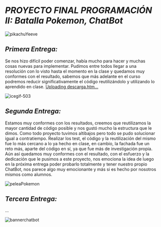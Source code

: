 # *PROYECTO FINAL PROGRAMACIÓN II: Batalla Pokemon, ChatBot*

![pikachuYeeve](https://github.com/user-attachments/assets/835e5659-9fb5-44bd-8775-20dd7c717354)

## *Primera Entrega:*
Se nos hizo difícil poder comenzar, había mucho para hacer y muchas cosas nuevas para implementar. Pudimos entre todos llegar a una resolución con lo visto hasta el momento en la clase y quedamos muy conformes con el resultado, sabemos que más adelante en el curso podremos reducir significativamente el código reutilizándolo y utilizando lo aprendido en clase.
[Uploading descarga.htm…]()


![icegif-503](https://github.com/user-attachments/assets/526a6103-db59-4884-9d5a-938390156f67)


## *Segunda Entrega:*
Estamos muy conformes con los resultados, creemos que reutilizamos la mayor cantidad de código posible y nos gustó mucho la estructura que le dimos. Como todo proyecto tuvimos altibajos pero todo se pudo solucionar igual a contratiempo. Realizar los test, el código y la reutilización del mismo fue lo más cercano a lo ya hecho en clase, en cambio, la fachada fue un reto más, aparte del código en sí, ya que fue más de investigación propia. Aún así quedamos muy conformes con el resultado, con el esfuerzo y la dedicación que le pusimos a este proyecto, nos emociona la idea de luego en la próxima entrega poder probarlo totalmente y tener nuestro propio ChatBot, nos parece algo muy emocionante y más si es hecho por nosotros mismos como alumnos.

![peleaPokemon](https://github.com/user-attachments/assets/727bd767-d3a7-4696-9e2c-03a6ebc2e564)

## *Tercera Entrega:*
...

![bannerchatbot](https://github.com/user-attachments/assets/f94b4403-112c-41b1-b67d-87a7a712253f)
